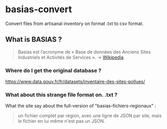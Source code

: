 # basias-convert
Convert files from artisanal inventory on format .txt to csv format.

## What is BASIAS ?

> Basias est l’acronyme de « Base de données des Anciens Sites Industriels et Activités de Services ».
-> [Wikipedia](https://fr.wikipedia.org/wiki/Basias)

### Where do I get the original database ?
https://www.data.gouv.fr/fr/datasets/inventaire-des-sites-pollues/

### What about this strange file format on. .txt ?

What the site say about the full-version of "basias-fichiers-regionaux" :
> un fichier complet par région, avec une ligne de JSON par site, mais le fichier en lui même n'est pas un JSON.
